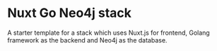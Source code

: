 # Nuxt Go Neo4j stack

A starter template for a stack which uses Nuxt.js for frontend, Golang framework as the backend and Neo4j as the database.
